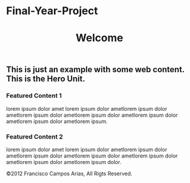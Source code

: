 # Final-Year-Project
<!DOCTYPE HTML>
<!-- THE DOCTYPE tells the browser what type of webpage to render, the doctype used in this website is HTML5 which is the most recent HTML. -->
<html lang="en-US">

<body>
	<div class="container">
<!-- THIS ACTUAL CONTENT BEGINS HERE...this is called a comment. which can only be seen when viewing the source code. This text CANNOT be seen by the browser. Its helpful when you need to place notes, comments or reminders in your code -->
	<header>
		<div class="header">
			<h1>Welcome</h1>
		</div>
	</header>
	<!-- END HEADER | the header element in new to HTML5 -->
		<div class="main">
			<h2>This is just an example with some web content. This is the Hero Unit.</h2>
		</div>
		<div class="feature">
			<h3>Featured Content 1</h3>
			<p>lorem ipsum dolor amet lorem ipsum dolor ametlorem ipsum dolor ametlorem ipsum dolor ametlorem ipsum dolor ametlorem ipsum dolor ametlorem ipsum dolor ametlorem ipsum.</p>
			<!-- LOREM IPSUM is universally used. Lorem ipsum is dummy text, it does't really mean anything. Its used to fill space or for mockups. -->
		</div>
		<div class="feature">
			<h3>Featured Content 2</h3>
			<p>lorem ipsum dolor amet lorem ipsum dolor ametlorem ipsum dolor ametlorem ipsum dolor ametlorem ipsum dolor ametlorem ipsum dolor ametlorem ipsum dolor ametlorem ipsum dolor.</p>
		</div>
	<footer>
		&copy;2012 Francisco Campos Arias, All Rigts Reserved.
	</footer>
	<!-- END FOOTER | the footer element is also new to HTML5 -->
	</div>
</body>
</html>

